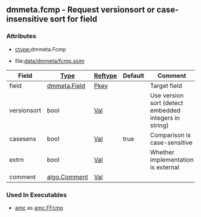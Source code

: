 ## dmmeta.fcmp - Request versionsort or case-insensitive sort for field


### Attributes
<a href="#attributes"></a>
<!-- dev.mdmark  mdmark:MDSECTION  state:BEG_AUTO  param:Attributes -->
* [ctype:](/txt/ssimdb/dmmeta/ctype.md)dmmeta.Fcmp

* file:[data/dmmeta/fcmp.ssim](/data/dmmeta/fcmp.ssim)

|Field|[Type](/txt/ssimdb/dmmeta/ctype.md)|[Reftype](/txt/ssimdb/dmmeta/reftype.md)|Default|Comment|
|---|---|---|---|---|
|field|[dmmeta.Field](/txt/ssimdb/dmmeta/field.md)|[Pkey](/txt/exe/amc/reftypes.md#pkey)||Target field|
|versionsort|bool|[Val](/txt/exe/amc/reftypes.md#val)||Use version sort (detect embedded integers in string)|
|casesens|bool|[Val](/txt/exe/amc/reftypes.md#val)|true|Comparison is case-sensitive|
|extrn|bool|[Val](/txt/exe/amc/reftypes.md#val)||Whether implementation is external|
|comment|[algo.Comment](/txt/protocol/algo/Comment.md)|[Val](/txt/exe/amc/reftypes.md#val)|||

<!-- dev.mdmark  mdmark:MDSECTION  state:END_AUTO  param:Attributes -->

### Used In Executables
<a href="#used-in-executables"></a>
<!-- dev.mdmark  mdmark:MDSECTION  state:BEG_AUTO  param:ImdbUses -->

* [amc](/txt/exe/amc/internals.md) as [amc.FFcmp](/txt/exe/amc/internals.md#amc-ffcmp)

<!-- dev.mdmark  mdmark:MDSECTION  state:END_AUTO  param:ImdbUses -->

